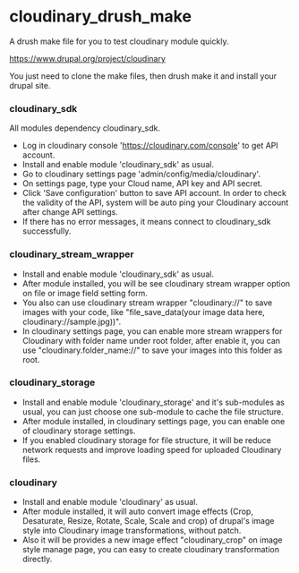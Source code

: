 # cloudinary_drush_make
A drush make file for you to test cloudinary module quickly.

https://www.drupal.org/project/cloudinary

You just need to clone the make files, then drush make it
 and install your drupal site.

### cloudinary_sdk

All modules dependency cloudinary_sdk.

- Log in cloudinary console 'https://cloudinary.com/console' to get API account.
- Install and enable module 'cloudinary_sdk' as usual.
- Go to cloudinary settings page 'admin/config/media/cloudinary'.
- On settings page, type your Cloud name, API key and API secret.
- Click 'Save configuration' button to save API account.
  In order to check the validity of the API, system will be auto
  ping your Cloudinary account after change API settings.
- If there has no error messages, it means connect to
  cloudinary_sdk successfully.

### cloudinary_stream_wrapper

- Install and enable module 'cloudinary_sdk' as usual.
- After module installed, you will be see cloudinary stream wrapper
  option on file or image field setting form.
- You also can use cloudinary stream wrapper "cloudinary://" to save
  images with your code, like
  "file_save_data(your image data here, cloudinary://sample.jpg))".
- In cloudinary settings page, you can enable more stream wrappers for
  Cloudinary with folder name under root folder, after enable it, you can
  use "cloudinary.folder_name://" to save your images into this folder as root.

### cloudinary_storage
- Install and enable module 'cloudinary_storage' and it's sub-modules as usual,
  you can just choose one sub-module to cache the file structure.
- After module installed, in cloudinary settings page,
  you can enable one of cloudinary storage settings.
- If you enabled cloudinary storage for file structure,
  it will be reduce network requests and improve
  loading speed for uploaded Cloudinary files.

### cloudinary
- Install and enable module 'cloudinary' as usual.
- After module installed, it will auto convert image effects
  (Crop, Desaturate, Resize, Rotate, Scale, Scale and crop) of
  drupal's image style into Cloudinary image transformations, without patch.
- Also it will be provides a new image effect "cloudinary_crop" on image style
  manage page, you can easy to create cloudinary transformation directly.
